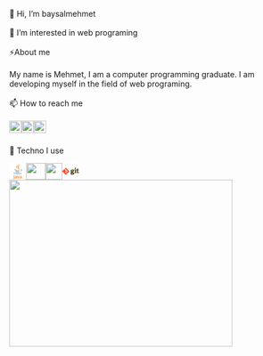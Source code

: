 👋 Hi, I’m baysalmehmet
<br/>
<br/>
👀 I’m interested in web programing
<br/>
<br/>
⚡About me
<br/>
<br/>
My name is Mehmet, I am a computer programming graduate.
I am developing myself in the field of web programing.
<br/>
<br/>
📫 How to reach me
<br/>
<br/>
[<img height="22" width="22" src="https://unpkg.com/simple-icons@v7/icons/linkedin.svg" align="left"/>][linkedin]
[<img height="22" width="22" src="https://unpkg.com/simple-icons@v7/icons/telegram.svg" align="left"/>][telegram]
[<img height="22" width="22" src="https://unpkg.com/simple-icons@v7/icons/hackerrank.svg" align="left"/>][hackerrank]

[linkedin]: https://www.linkedin.com/in/mehmet-baysal-e23/
[telegram]: https://t.me/mbayso
[hackerrank]: https://www.hackerrank.com/h190130038 

<br/>

🌱 Techno I use
<br/>

<img src="https://raw.githubusercontent.com/github/explore/5b3600551e122a3277c2c5368af2ad5725ffa9a1/topics/java/java.png" align="left" width="30" height="30">
<img src="https://miro.medium.com/max/640/1*AbiX4LwtSNozoyfypcKvEg.png" align="left" width="35" height="30">
<img src="https://pbs.twimg.com/profile_images/1255113654049128448/J5Yt92WW_400x400.png" align="left" width="30" height="30">
<img src="https://raw.githubusercontent.com/github/explore/80688e429a7d4ef2fca1e82350fe8e3517d3494d/topics/git/git.png" align="left" width="30" height="30">
<img src="https://github-readme-stats.vercel.app/api?username=baysalmehmet&show_icons=true&theme=radical" width="400" height="300">
<br/>


